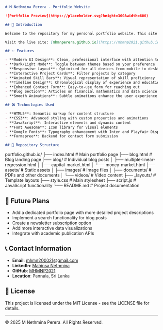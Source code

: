 ```markdown
# M Nethmina Perera - Portfolio Website

![Portfolio Preview](https://placeholder.svg?height=300&width=600)

## 📌 Introduction

Welcome to the repository for my personal portfolio website. This site showcases my skills, projects, and experience as an aspiring Financial Analyst, Data Scientist, and Researcher specializing in financial mathematics and industrial statistics.

Visit the live site: [mhmnperera.github.io](https://mhmnp2021.github.io/portfolio.github.io/)

## ✨ Features

- **Modern UI Design**: Clean, professional interface with attention to typography and spacing
- **Dark/Light Mode**: Toggle between themes based on your preference
- **Responsive Layout**: Optimized for all devices from mobile to desktop
- **Interactive Project Cards**: Filter projects by category
- **Animated Skill Bars**: Visual representation of skill proficiency
- **Timeline Design**: Chronological display of experience and education
- **Enhanced Contact Form**: Easy-to-use form for reaching out
- **Blog Section**: Articles on financial mathematics and data science topics
- **Smooth Animations**: Subtle animations enhance the user experience

## 🛠️ Technologies Used

- **HTML5**: Semantic markup for content structure
- **CSS3**: Advanced styling with custom properties and animations
- **JavaScript**: Interactive elements and dynamic content
- **Font Awesome**: Icon library for visual elements
- **Google Fonts**: Typography enhancement with Inter and Playfair Display
- **Formspree**: Backend for contact form submission

## 📂 Repository Structure

```

portfolio.github.io/
├── index.html              # Main portfolio page
├── blog.html               # Blog landing page
├── blog/                   # Individual blog posts
│   ├── multiple-linear-regression.html
│   ├── capital-market.html
│   └── money-market.html
├── assets/                 # Static assets
│   ├── images/             # Image files
│   ├── documents/          # PDFs and other documents
│   └── videos/             # Video content
├── _layouts/               # Template layouts
├── style.css               # Main stylesheet
├── script.js               # JavaScript functionality
└── README.md               # Project documentation




## 🔮 Future Plans

- Add a dedicated portfolio page with more detailed project descriptions
- Implement a search functionality for blog posts
- Create a newsletter subscription option
- Add more interactive data visualizations
- Integrate with academic publication APIs


## 📞 Contact Information

- **Email**: [mhmn200021@gmail.com](mailto:mhmn200021@gmail.com)
- **LinkedIn**: [Mahinsa Nethmina](https://www.linkedin.com/in/mahinsa-nethmina-451284288/)
- **GitHub**: [MHMNP2021](https://github.com/MHMNP2021)
- **Location**: Pannala, Sri Lanka


## 📄 License

This project is licensed under the MIT License - see the LICENSE file for details.

---

© 2025 M Nethmina Perera. All Rights Reserved.

